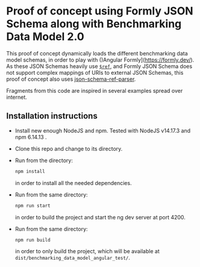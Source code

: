 # Proof of concept using Formly JSON Schema along with Benchmarking Data Model 2.0

This proof of concept dynamically loads the different benchmarking data model schemas, in order to play with ()Angular Formly](https://formly.dev/). As these JSON Schemas heavily use [`$ref`](https://json-schema.org/understanding-json-schema/structuring.html#ref), and Formly JSON Schema does not support complex mappings of URIs to external JSON Schemas, this proof of concept also uses [json-schema-ref-parser](https://www.npmjs.com/package/json-schema-ref-parser).

Fragments from this code are inspired in several examples spread over internet.

## Installation instructions

* Install new enough NodeJS and npm. Tested with NodeJS v14.17.3 and npm 6.14.13 .

* Clone this repo and change to its directory.

* Run from the directory:

  ```bash
  npm install
  ```
  
  in order to install all the needed dependencies.

* Run from the same directory:

  ```bash
  npm run start
  ```
  
  in order to build the project and start the ng dev server at port 4200.
  
* Run from the same directory:

  ```bash
  npm run build
  ```
  
  in order to only build the project, which will be available at `dist/benchmarking_data_model_angular_test/`.
